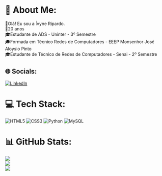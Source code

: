 # 💫 About Me:
👋Olá! Eu sou a Ívyne Ripardo.<br>🎂20 anos <br>🎓Estudante de ADS - Uninter - 3º Semestre<br>🎓Formada em Técnico Redes de Computadores - EEEP Monsenhor José Aloysio Pinto<br>🎓Estudante de Técnico de Redes de Computadores - Senai - 2º Semestre<br>


## 🌐 Socials:
[![LinkedIn](https://img.shields.io/badge/LinkedIn-%230077B5.svg?logo=linkedin&logoColor=white)](https://linkedin.com/in/https://www.linkedin.com/in/%C3%ADvyne-ripardo/) 

# 💻 Tech Stack:
![HTML5](https://img.shields.io/badge/html5-%23E34F26.svg?style=flat&logo=html5&logoColor=white) ![CSS3](https://img.shields.io/badge/css3-%231572B6.svg?style=flat&logo=css3&logoColor=white) ![Python](https://img.shields.io/badge/python-3670A0?style=flat&logo=python&logoColor=ffdd54) ![MySQL](https://img.shields.io/badge/mysql-%2300f.svg?style=flat&logo=mysql&logoColor=white)
# 📊 GitHub Stats:
![](https://github-readme-stats.vercel.app/api?username=IvyneRipardo&theme=dark&hide_border=false&include_all_commits=false&count_private=true)<br/>
![](https://github-readme-streak-stats.herokuapp.com/?user=IvyneRipardo&theme=dark&hide_border=false)<br/>
![](https://github-readme-stats.vercel.app/api/top-langs/?username=IvyneRipardo&theme=dark&hide_border=false&include_all_commits=false&count_private=true&layout=compact)
